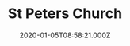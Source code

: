 ---
date: 2020-01-05T08:58:21.000Z
title: St Peters Church
latitude: 52.03862656469184
longitude: 0.7314408864475732
category: checkin
---